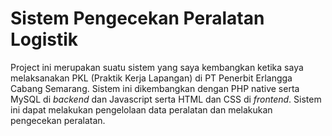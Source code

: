 # Sistem Pengecekan Peralatan Logistik

Project ini merupakan suatu sistem yang saya kembangkan ketika saya melaksanakan PKL (Praktik Kerja Lapangan) di PT Penerbit Erlangga Cabang Semarang. Sistem ini dikembangkan dengan PHP native serta MySQL di *backend* dan Javascript serta HTML dan CSS di *frontend*. Sistem ini dapat melakukan pengelolaan data peralatan dan melakukan pengecekan peralatan.
